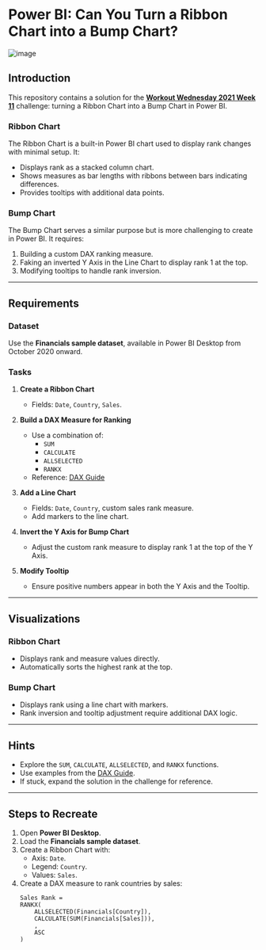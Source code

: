 # Power BI: Can You Turn a Ribbon Chart into a Bump Chart?
![image](https://github.com/user-attachments/assets/48a648fc-80e3-4f45-8bcb-3a4308fac68d)

## Introduction

This repository contains a solution for the **[Workout Wednesday 2021 Week 11](https://workout-wednesday.com/2021-week-11-power-bi-can-you-turn-a-ribbon-chart-into-a-bump-chart/#comment-23186)** challenge: turning a Ribbon Chart into a Bump Chart in Power BI. 

### Ribbon Chart

The Ribbon Chart is a built-in Power BI chart used to display rank changes with minimal setup. It:
- Displays rank as a stacked column chart.
- Shows measures as bar lengths with ribbons between bars indicating differences.
- Provides tooltips with additional data points.

### Bump Chart

The Bump Chart serves a similar purpose but is more challenging to create in Power BI. It requires:
1. Building a custom DAX ranking measure.
2. Faking an inverted Y Axis in the Line Chart to display rank 1 at the top.
3. Modifying tooltips to handle rank inversion.

---

## Requirements

### Dataset
Use the **Financials sample dataset**, available in Power BI Desktop from October 2020 onward.

### Tasks

1. **Create a Ribbon Chart**  
   - Fields: `Date`, `Country`, `Sales`.  
   
2. **Build a DAX Measure for Ranking**  
   - Use a combination of:
     - `SUM`
     - `CALCULATE`
     - `ALLSELECTED`
     - `RANKX`
   - Reference: [DAX Guide](https://dax.guide)  

3. **Add a Line Chart**  
   - Fields: `Date`, `Country`, custom sales rank measure.
   - Add markers to the line chart.

4. **Invert the Y Axis for Bump Chart**  
   - Adjust the custom rank measure to display rank 1 at the top of the Y Axis.

5. **Modify Tooltip**  
   - Ensure positive numbers appear in both the Y Axis and the Tooltip.

---

## Visualizations

### Ribbon Chart
- Displays rank and measure values directly.
- Automatically sorts the highest rank at the top.

### Bump Chart
- Displays rank using a line chart with markers.
- Rank inversion and tooltip adjustment require additional DAX logic.

---

## Hints
- Explore the `SUM`, `CALCULATE`, `ALLSELECTED`, and `RANKX` functions.
- Use examples from the [DAX Guide](https://dax.guide).
- If stuck, expand the solution in the challenge for reference.

---

## Steps to Recreate

1. Open **Power BI Desktop**.
2. Load the **Financials sample dataset**.
3. Create a Ribbon Chart with:
   - Axis: `Date`.
   - Legend: `Country`.
   - Values: `Sales`.
4. Create a DAX measure to rank countries by sales:
   ```DAX
   Sales Rank = 
   RANKX(
       ALLSELECTED(Financials[Country]),
       CALCULATE(SUM(Financials[Sales])),
       ,
       ASC
   )
